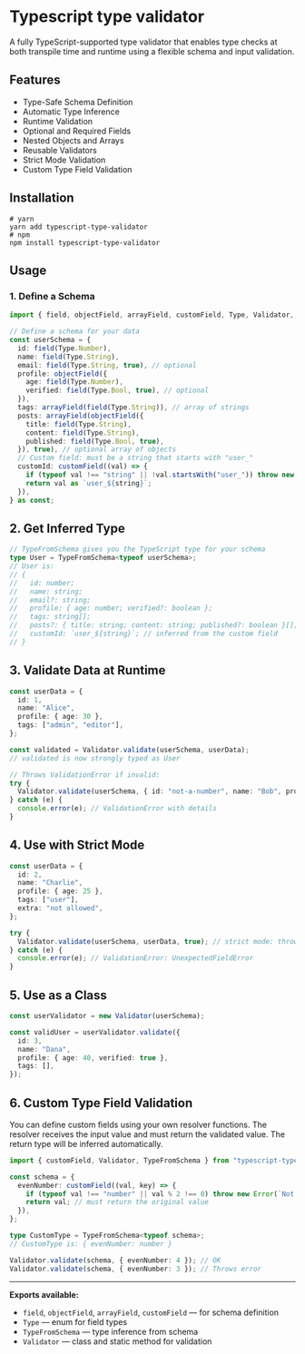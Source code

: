 # Typescript type validator

A fully TypeScript-supported type validator that enables type checks at both transpile time and runtime using a flexible schema and input validation.

## Features
* Type-Safe Schema Definition
* Automatic Type Inference
* Runtime Validation
* Optional and Required Fields
* Nested Objects and Arrays
* Reusable Validators
* Strict Mode Validation
* Custom Type Field Validation

## Installation
```shell
# yarn
yarn add typescript-type-validator
# npm
npm install typescript-type-validator
```

## Usage

### 1. Define a Schema

```typescript
import { field, objectField, arrayField, customField, Type, Validator, TypeFromSchema } from "typescript-type-validator";

// Define a schema for your data
const userSchema = {
  id: field(Type.Number),
  name: field(Type.String),
  email: field(Type.String, true), // optional
  profile: objectField({
    age: field(Type.Number),
    verified: field(Type.Bool, true), // optional
  }),
  tags: arrayField(field(Type.String)), // array of strings
  posts: arrayField(objectField({
    title: field(Type.String),
    content: field(Type.String),
    published: field(Type.Bool, true),
  }), true), // optional array of objects
  // Custom field: must be a string that starts with "user_"
  customId: customField((val) => {
    if (typeof val !== "string" || !val.startsWith("user_")) throw new Error("customId must start with 'user_'");
    return val as `user_${string}`;
  }),
} as const;
```

## 2. Get Inferred Type

```typescript
// TypeFromSchema gives you the TypeScript type for your schema
type User = TypeFromSchema<typeof userSchema>;
// User is:
// {
//   id: number;
//   name: string;
//   email?: string;
//   profile: { age: number; verified?: boolean };
//   tags: string[];
//   posts?: { title: string; content: string; published?: boolean }[];
//   customId: `user_${string}`; // inferred from the custom field
// }
```

## 3. Validate Data at Runtime

```typescript
const userData = {
  id: 1,
  name: "Alice",
  profile: { age: 30 },
  tags: ["admin", "editor"],
};

const validated = Validator.validate(userSchema, userData);
// validated is now strongly typed as User

// Throws ValidationError if invalid:
try {
  Validator.validate(userSchema, { id: "not-a-number", name: "Bob", profile: { age: 20 }, tags: [] });
} catch (e) {
  console.error(e); // ValidationError with details
}
```

## 4. Use with Strict Mode

```typescript
const userData = {
  id: 2,
  name: "Charlie",
  profile: { age: 25 },
  tags: ["user"],
  extra: "not allowed",
};

try {
  Validator.validate(userSchema, userData, true); // strict mode: throws on unexpected fields
} catch (e) {
  console.error(e); // ValidationError: UnexpectedFieldError
}
```

## 5. Use as a Class

```typescript
const userValidator = new Validator(userSchema);

const validUser = userValidator.validate({
  id: 3,
  name: "Dana",
  profile: { age: 40, verified: true },
  tags: [],
});
```

## 6. Custom Type Field Validation

You can define custom fields using your own resolver functions. The resolver receives the input value and must return the validated value. The return type will be inferred automatically.

```typescript
import { customField, Validator, TypeFromSchema } from "typescript-type-validator";

const schema = {
  evenNumber: customField((val, key) => {
    if (typeof val !== "number" || val % 2 !== 0) throw new Error(`Not an even number under key: ${key}`);
    return val; // must return the original value
  }),
};

type CustomType = TypeFromSchema<typeof schema>;
// CustomType is: { evenNumber: number }

Validator.validate(schema, { evenNumber: 4 }); // OK
Validator.validate(schema, { evenNumber: 3 }); // Throws error
```

---

**Exports available:**
- `field`, `objectField`, `arrayField`, `customField` — for schema definition
- `Type` — enum for field types
- `TypeFromSchema` — type inference from schema
- `Validator` — class and static method for validation